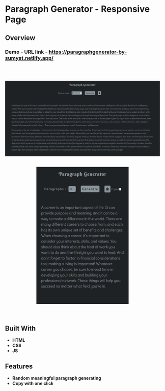 # Paragraph Generator - Responsive Page

## Overview

  <h3>   Demo - URL link -
    <a href="https://paragraphgenerator-by-sumyat.netlify.app/">
     https://paragraphgenerator-by-sumyat.netlify.app/
    </a>
  </h3>

<br/>
<br/>

![](Demo/large-screen.png)
<br/>
<br/>
<div align="center">
<img src="Demo/small-screen.png" width="300">
</div>
<br/>
<br/>

## Built With

- **HTML** 
- **CSS**
- **JS**

## Features

- **Random meaningful paragraph generating**
- **Copy with one click**
